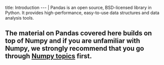 title: Introduction
--- |
  Pandas is an open source, BSD-licensed library in Python. It provides high-performance, easy-to-use data structures and data analysis tools.

  The material on Pandas covered here builds on top of Numpy and if you are unfamiliar with Numpy, we strongly recommend that you go through [Numpy topics](https://www.pirogram.com/@numpy-array-basics/introduction) first.
---
